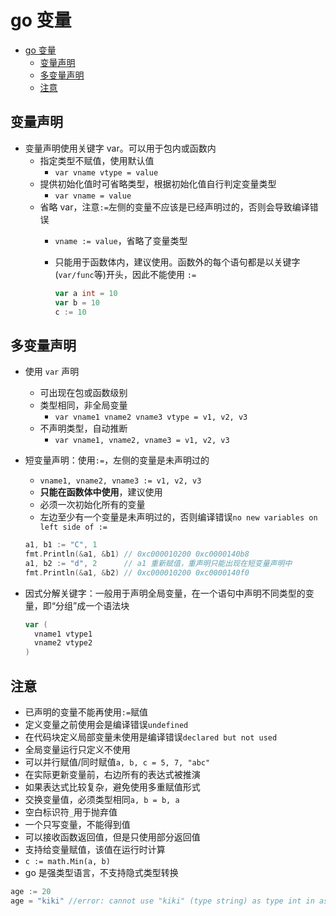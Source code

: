 # go 变量

- [go 变量](#go-变量)
  - [变量声明](#变量声明)
  - [多变量声明](#多变量声明)
  - [注意](#注意)

## 变量声明

- 变量声明使用关键字 var。可以用于包内或函数内
  - 指定类型不赋值，使用默认值
    - `var vname vtype = value`
  - 提供初始化值时可省略类型，根据初始化值自行判定变量类型
    - `var vname = value`
  - 省略 var，注意`:=`左侧的变量不应该是已经声明过的，否则会导致编译错误
    - `vname := value`，省略了变量类型
    - 只能用于函数体内，建议使用。函数外的每个语句都是以关键字(`var/func`等)开头，因此不能使用 `:=`

      ```go
      var a int = 10
      var b = 10
      c := 10
      ```

## 多变量声明

- 使用 `var` 声明
  - 可出现在包或函数级别
  - 类型相同，非全局变量
    - `var vname1 vname2 vname3 vtype = v1, v2, v3`
  - 不声明类型，自动推断
    - `var vname1, vname2, vname3 = v1, v2, v3`
- 短变量声明：使用`:=`，左侧的变量是未声明过的
  - `vname1, vname2, vname3 := v1, v2, v3`
  - **只能在函数体中使用**，建议使用
  - 必须一次初始化所有的变量
  - 左边至少有一个变量是未声明过的，否则编译错误`no new variables on left side of :=`

  ```go
  a1, b1 := "C", 1
  fmt.Println(&a1, &b1) // 0xc000010200 0xc0000140b8
  a1, b2 := "d", 2      // a1 重新赋值，重声明只能出现在短变量声明中
  fmt.Println(&a1, &b2) // 0xc000010200 0xc0000140f0
  ```

- 因式分解关键字：一般用于声明全局变量，在一个语句中声明不同类型的变量，即“分组”成一个语法块

  ```go
  var (
    vname1 vtype1
    vname2 vtype2
  )
  ```

## 注意

- 已声明的变量不能再使用`:=`赋值
- 定义变量之前使用会是编译错误`undefined`
- 在代码块定义局部变量未使用是编译错误`declared but not used`
- 全局变量运行只定义不使用
- 可以并行赋值/同时赋值`a, b, c = 5, 7, "abc"`
- 在实际更新变量前，右边所有的表达式被推演
- 如果表达式比较复杂，避免使用多重赋值形式
- 交换变量值，必须类型相同`a, b = b, a`
- 空白标识符`_`用于抛弃值
- 一个只写变量，不能得到值
- 可以接收函数返回值，但是只使用部分返回值
- 支持给变量赋值，该值在运行时计算
- `c := math.Min(a, b)`
- go 是强类型语言，不支持隐式类型转换

```go
age := 20
age = "kiki" //error: cannot use "kiki" (type string) as type int in assignment
```
